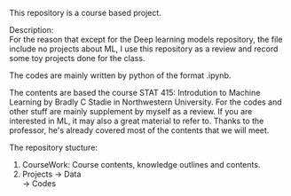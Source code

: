 This repository is a course based project. 

Description:  
For the reason that except for the Deep learning models repository, the file include no projects about ML, I use this repository as a review and record some toy projects done for the class.  

The codes are mainly written by python of the format .ipynb.

The contents are based the course STAT 415: Introdution to Machine Learning by Bradly C Stadie in Northwestern University. For the codes and other stuff are mainly supplement by myself as a review. If you are interested in ML, it may also a great material to refer to. Thanks to the professor, he's already covered most of the contents that we will meet.  

The repository stucture:
1. CourseWork: Course contents, knowledge outlines and contents.  
2. Projects -> Data  
            -> Codes

